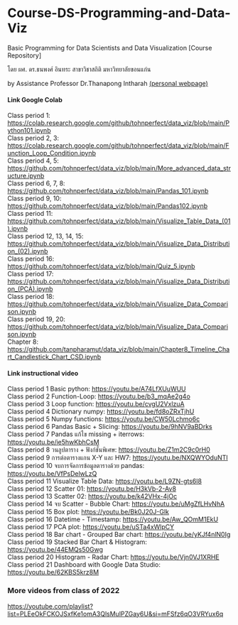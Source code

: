 # Course-DS-Programming-and-Data-Viz
Basic Programming for Data Scientists and Data Visualization [Course Repository]

โดย ผศ. ดร.ธนพงศ์ อินทระ สาขาวิชาสถิติ มหาวิทยาลัยขอนแก่น

by Assistance Professor Dr.Thanapong Intharah [(personal webpage)](https://vi-lab-th.github.io)

#### Link Google Colab ####

Class period 1: https://colab.research.google.com/github/tohnperfect/data_viz/blob/main/Python101.ipynb<br />
Class period 2, 3: https://colab.research.google.com/github/tohnperfect/data_viz/blob/main/Function_Loop_Condition.ipynb<br />
Class period 4, 5: https://github.com/tohnperfect/data_viz/blob/main/More_advanced_data_structure.ipynb<br />
Class period 6, 7, 8: https://github.com/tohnperfect/data_viz/blob/main/Pandas_101.ipynb<br />
Class period 9, 10: https://github.com/tohnperfect/data_viz/blob/main/Pandas102.ipynb<br />
Class period 11: https://github.com/tohnperfect/data_viz/blob/main/Visualize_Table_Data_(01).ipynb<br />
Class period 12, 13, 14, 15: https://github.com/tohnperfect/data_viz/blob/main/Visualize_Data_Distribution_(02).ipynb<br />
Class period 16: https://github.com/tohnperfect/data_viz/blob/main/Quiz_5.ipynb<br />
Class period 17: https://github.com/tohnperfect/data_viz/blob/main/Visualize_Data_Distribution_(PCA).ipynb<br />
Class period 18: https://github.com/tohnperfect/data_viz/blob/main/Visualize_Data_Comparison.ipynb<br />
Class period 19, 20: https://github.com/tohnperfect/data_viz/blob/main/Visualize_Data_Comparison.ipynb<br />
Chapter 8: https://github.com/tanpharamut/data_viz/blob/main/Chapter8_Timeline_Chart_Candlestick_Chart_CSD.ipynb

#### Link instructional video ####

Class period 1 Basic python: https://youtu.be/A74LfXUuWUU<br />
Class period 2 Function-Loop: https://youtu.be/b3_mqAe2g4o<br />
Class period 3 Loop function: https://youtu.be/cvgU2VxlzuA<br />
Class period 4 Dictionary numpy: https://youtu.be/fd8oZRxTjhU<br />
Class period 5 Numpy functions: https://youtu.be/CW50Lchmo6c<br />
Class period 6 Pandas Basic + Slicing: https://youtu.be/9hNV9aBDrks<br />
Class period 7 Pandas แก้ไข missing + iterrows: https://youtu.be/ie5hwKbhCsM<br />
Class period 8 วนลูปตาราง + ฟังก์ชั่นพิเศษ: https://youtu.be/Z1m2C9c0rH0<br />
Class period 9 การต่อตารางแกน X-Y และ HW7: https://youtu.be/NXQWYOduNTI<br />
Class period 10 จบการจัดการข้อมูลตารางด้วย pandas: https://youtu.be/VfPsDelwLzQ<br />
Class period 11 Visualize Table Data: https://youtu.be/L9ZN-gts6l8<br />
Class period 12 Scatter 01: https://youtu.be/H3kVb-2-Av8<br />
Class period 13 Scatter 02: https://youtu.be/k42VHx-4jOc<br />
Class period 14 จบ Scatter - Bubble Chart: https://youtu.be/uMgZfLHvNhA<br />
Class period 15 Box plot: https://youtu.be/Bk0J20J-Glk<br />
Class period 16 Datetime - Timestamp: https://youtu.be/Aw_QOmM1EkU<br />
Class period 17 PCA plot: https://youtu.be/uSTa4xWlpCY<br />
Class period 18 Bar chart - Grouped Bar chart: https://youtu.be/yKJf4nlN0Ig<br />
Class period 19 Stacked Bar Chart & Histogram: https://youtu.be/44EMQs50Gwg<br />
Class period 20 Histogram - Radar Chart: https://youtu.be/Vjn0VJ1XRHE<br />
Class period 21 Dashboard with Google Data Studio: https://youtu.be/62KBS5krz8M

### More videos from class of 2022
https://youtube.com/playlist?list=PLEeOkFCKOJSxfKe1omA3QlsMulPZGay6U&si=mFSfz6qO3VRYux6q

